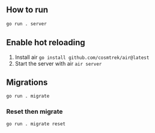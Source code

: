 ## How to run

```bash
go run . server
```

## Enable hot reloading

1. Install air `go install github.com/cosmtrek/air@latest`
2. Start the server with air `air server`

## Migrations

```bash
go run . migrate
```

### Reset then migrate

```bash
go run . migrate reset
```
